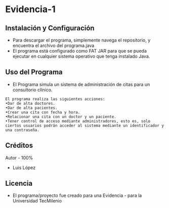 # Evidencia-1

## Instalación  y Configuración

* Para descargar el programa, simplemente navega el repositorio, y encuentra el archivo del programa.java
* El programa está configurado como FAT JAR para que se pueda ejecutar en cualquier sistema operativo que tenga instalado Java.

## Uso del Programa

* El Programa simula un sistema de administración de citas para un consultorio clínico. 
```
El programa realiza las siguientes acciones:
•Dar de alta doctores.
•Dar de alta pacientes.
•Crear una cita con fecha y hora.
•Relacionar una cita con un doctor y un paciente.
•Tener control de acceso mediante administradores, esto es, solo ciertos usuarios podrán acceder al sistema mediante un identificador y una contraseña.
```
## Créditos

Autor - 100% 
* Luis López

## Licencia

* El programa/proyecto fue creado para una Evidencia - para la Universidad TecMilenio

